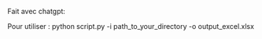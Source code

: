 Fait avec chatgpt:

Pour utiliser :
python script.py -i path_to_your_directory -o output_excel.xlsx

